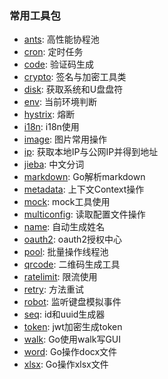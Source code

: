 ### 常用工具包

- [ants](ants): 高性能协程池
- [cron](cron): 定时任务
- [code](code): 验证码生成
- [crypto](crypto): 签名与加密工具类
- [disk](disk): 获取系统和U盘盘符
- [env](env): 当前环境判断
- [hystrix](hystrix): 熔断
- [i18n](i18n): i18n使用
- [image](images): 图片常用操作
- [ip](ip): 获取本地IP与公网IP并得到地址
- [jieba](jieba): 中文分词
- [markdown](markdown): Go解析markdown
- [metadata](metadata): 上下文Context操作
- [mock](mock): mock工具使用
- [multiconfig](multiconfig): 读取配置文件操作
- [name](name): 自动生成姓名
- [oauth2](oauth2): oauth2授权中心
- [pool](pool): 批量操作线程池
- [qrcode](qrcode): 二维码生成工具
- [ratelimit](ratelimit):  限流使用
- [retry](retry):  方法重试
- [robot](robot): 监听键盘模拟事件
- [seq](seq): id和uuid生成器
- [token](token): jwt加密生成token
- [walk](walk): Go使用walk写GUI
- [word](word): Go操作docx文件
- [xlsx](xlsx): Go操作xlsx文件





